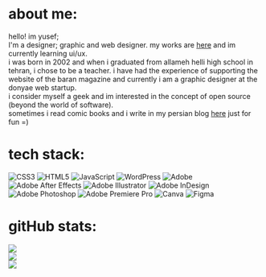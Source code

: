 # about me:
hello! im yusef;<br>
I'm a designer; graphic and web designer. my works are [here](https://www.jfryusef.wtf/projects/) and im currently learning ui/ux.
<br>i was born in 2002 and when i graduated from allameh helli high school in tehran, i chose to be a teacher. i have had the experience of supporting the website of the baran magazine and currently i am a graphic designer at the donyae web startup.<br>
i consider myself a geek and im interested in the concept of open source (beyond the world of software).<br>
sometimes i read comic books and i write in my persian blog [here](https://www.jfryusef.wtf/) just for fun =)

# tech stack:
![CSS3](https://img.shields.io/badge/css3-%231572B6.svg?style=for-the-badge&logo=css3&logoColor=white) ![HTML5](https://img.shields.io/badge/html5-%23E34F26.svg?style=for-the-badge&logo=html5&logoColor=white) ![JavaScript](https://img.shields.io/badge/javascript-%23323330.svg?style=for-the-badge&logo=javascript&logoColor=%23F7DF1E) ![WordPress](https://img.shields.io/badge/WordPress-%23117AC9.svg?style=for-the-badge&logo=WordPress&logoColor=white) ![Adobe](https://img.shields.io/badge/adobe-%23FF0000.svg?style=for-the-badge&logo=adobe&logoColor=white) ![Adobe After Effects](https://img.shields.io/badge/Adobe%20After%20Effects-9999FF.svg?style=for-the-badge&logo=Adobe%20After%20Effects&logoColor=white) ![Adobe Illustrator](https://img.shields.io/badge/adobe%20illustrator-%23FF9A00.svg?style=for-the-badge&logo=adobe%20illustrator&logoColor=white) ![Adobe InDesign](https://img.shields.io/badge/Adobe%20InDesign-49021F?style=for-the-badge&logo=adobeindesign&logoColor=FF3366) ![Adobe Photoshop](https://img.shields.io/badge/adobe%20photoshop-%2331A8FF.svg?style=for-the-badge&logo=adobe%20photoshop&logoColor=white) ![Adobe Premiere Pro](https://img.shields.io/badge/Adobe%20Premiere%20Pro-9999FF.svg?style=for-the-badge&logo=Adobe%20Premiere%20Pro&logoColor=white) ![Canva](https://img.shields.io/badge/Canva-%2300C4CC.svg?style=for-the-badge&logo=Canva&logoColor=white) ![Figma](https://img.shields.io/badge/figma-%23F24E1E.svg?style=for-the-badge&logo=figma&logoColor=white)
# gitHub stats:
![](https://github-readme-stats.vercel.app/api?username=jfryusef&theme=blue_navy&hide_border=true&include_all_commits=true&count_private=false)<br/>
![](https://github-readme-streak-stats.herokuapp.com/?user=jfryusef&theme=blue_navy&hide_border=true)<br/>
![](https://github-readme-stats.vercel.app/api/top-langs/?username=jfryusef&theme=blue_navy&hide_border=true&include_all_commits=true&count_private=false&layout=compact)

<!---
jfryusef/jfryusef is a ✨ special ✨ repository because its `README.md` (this file) appears on your GitHub profile.
You can click the Preview link to take a look at your changes.
--->
